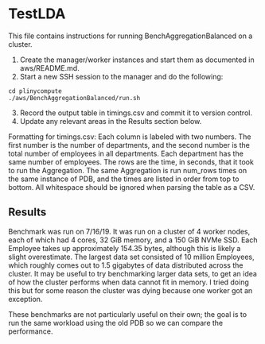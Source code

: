# TestLDA
This file contains instructions for running BenchAggregationBalanced on a cluster.
1. Create the manager/worker instances and start them as documented in aws/README.md.
2. Start a new SSH session to the manager and do the following:
```
cd plinycompute
./aws/BenchAggregationBalanced/run.sh
```
3. Record the output table in timings.csv and commit it to version control.
4. Update any relevant areas in the Results section below.

Formatting for timings.csv:
Each column is labeled with two numbers. The first number is the number of departments, and the second number is the total number of employees in all departments. Each department has the same number of employees.
The rows are the time, in seconds, that it took to run the Aggregation. The same Aggregation is run num_rows times on the same instance of PDB, and the times are listed in order from top to bottom.
All whitespace should be ignored when parsing the table as a CSV.

## Results
Benchmark was run on 7/16/19. It was run on a cluster of 4 worker nodes, each of which had 4 cores, 32 GiB memory, and a 150 GiB NVMe SSD. Each Employee takes up approximately 154.35 bytes, although this is likely a slight overestimate. The largest data set consisted of 10 million Employees, which roughly comes out to 1.5 gigabytes of data distributed across the cluster. It may be useful to try benchmarking larger data sets, to get an idea of how the cluster performs when data cannot fit in memory. I tried doing this but for some reason the cluster was dying because one worker got an exception.

These benchmarks are not particularly useful on their own; the goal is to run the same workload using the old PDB so we can compare the performance. 
